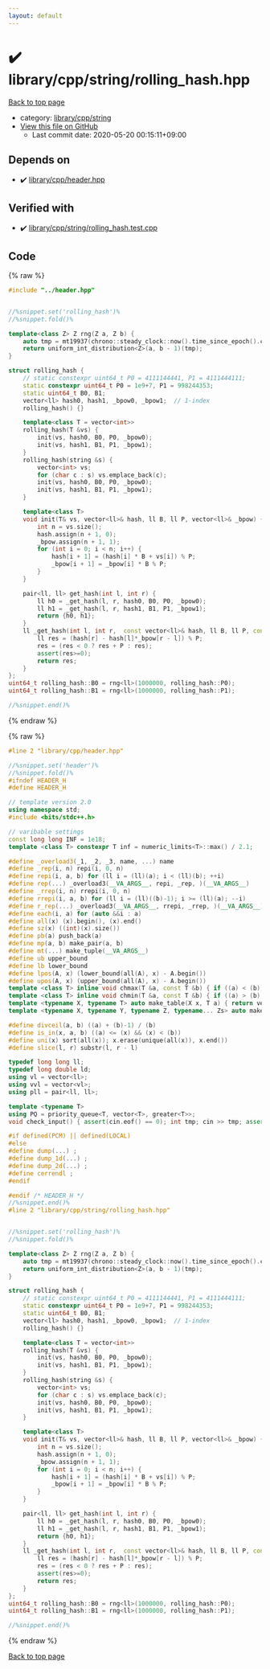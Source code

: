```yaml
---
layout: default
---
```


<!-- mathjax config similar to math.stackexchange -->
<script type="text/javascript" async
  src="https://cdnjs.cloudflare.com/ajax/libs/mathjax/2.7.5/MathJax.js?config=TeX-MML-AM_CHTML">
</script>
<script type="text/x-mathjax-config">
  MathJax.Hub.Config({
    TeX: { equationNumbers: { autoNumber: "AMS" }},
    tex2jax: {
      inlineMath: [ ['$','$'] ],
      processEscapes: true
    },
    "HTML-CSS": { matchFontHeight: false },
    displayAlign: "left",
    displayIndent: "2em"
  });
</script>

<script type="text/javascript" src="https://cdnjs.cloudflare.com/ajax/libs/jquery/3.4.1/jquery.min.js"></script>
<script src="https://cdn.jsdelivr.net/npm/jquery-balloon-js@1.1.2/jquery.balloon.min.js" integrity="sha256-ZEYs9VrgAeNuPvs15E39OsyOJaIkXEEt10fzxJ20+2I=" crossorigin="anonymous"></script>
<script type="text/javascript" src="../../../../assets/js/copy-button.js"></script>
<link rel="stylesheet" href="../../../../assets/css/copy-button.css" />


# :heavy_check_mark: library/cpp/string/rolling_hash.hpp

<a href="../../../../index.html">Back to top page</a>

* category: <a href="../../../../index.html#6e84951d1d0c19ce3fef1705f200b877">library/cpp/string</a>
* <a href="{{ site.github.repository_url }}/blob/master/library/cpp/string/rolling_hash.hpp">View this file on GitHub</a>
    - Last commit date: 2020-05-20 00:15:11+09:00




## Depends on

* :heavy_check_mark: <a href="../header.hpp.html">library/cpp/header.hpp</a>


## Verified with

* :heavy_check_mark: <a href="../../../../verify/library/cpp/string/rolling_hash.test.cpp.html">library/cpp/string/rolling_hash.test.cpp</a>


## Code

<a id="unbundled"></a>
{% raw %}
```cpp
#include "../header.hpp"


//%snippet.set('rolling_hash')%
//%snippet.fold()%

template<class Z> Z rng(Z a, Z b) {
    auto tmp = mt19937(chrono::steady_clock::now().time_since_epoch().count());
    return uniform_int_distribution<Z>(a, b - 1)(tmp);
}

struct rolling_hash {
    // static constexpr uint64_t P0 = 4111144441, P1 = 4111444111;
    static constexpr uint64_t P0 = 1e9+7, P1 = 998244353;
    static uint64_t B0, B1;
    vector<ll> hash0, hash1, _bpow0, _bpow1;  // 1-index
    rolling_hash() {}

    template<class T = vector<int>>
    rolling_hash(T &vs) {
        init(vs, hash0, B0, P0, _bpow0); 
        init(vs, hash1, B1, P1, _bpow1); 
    }
    rolling_hash(string &s) {
        vector<int> vs;
        for (char c : s) vs.emplace_back(c);
        init(vs, hash0, B0, P0, _bpow0); 
        init(vs, hash1, B1, P1, _bpow1); 
    }

    template<class T>
    void init(T& vs, vector<ll>& hash, ll B, ll P, vector<ll>& _bpow) {
        int n = vs.size();
        hash.assign(n + 1, 0);
        _bpow.assign(n + 1, 1);
        for (int i = 0; i < n; i++) {
            hash[i + 1] = (hash[i] * B + vs[i]) % P;
            _bpow[i + 1] = _bpow[i] * B % P;
        }
    }

    pair<ll, ll> get_hash(int l, int r) {
        ll h0 = _get_hash(l, r, hash0, B0, P0, _bpow0);
        ll h1 = _get_hash(l, r, hash1, B1, P1, _bpow1);
        return {h0, h1};
    }
    ll _get_hash(int l, int r,  const vector<ll>& hash, ll B, ll P, const vector<ll>& _bpow) {
        ll res = (hash[r] - hash[l]*_bpow[r - l]) % P;
        res = (res < 0 ? res + P : res);
        assert(res>=0);
        return res;
    }
};
uint64_t rolling_hash::B0 = rng<ll>(1000000, rolling_hash::P0);
uint64_t rolling_hash::B1 = rng<ll>(1000000, rolling_hash::P1);

//%snippet.end()%


```
{% endraw %}

<a id="bundled"></a>
{% raw %}
```cpp
#line 2 "library/cpp/header.hpp"

//%snippet.set('header')%
//%snippet.fold()%
#ifndef HEADER_H
#define HEADER_H

// template version 2.0
using namespace std;
#include <bits/stdc++.h>

// varibable settings
const long long INF = 1e18;
template <class T> constexpr T inf = numeric_limits<T>::max() / 2.1;

#define _overload3(_1, _2, _3, name, ...) name
#define _rep(i, n) repi(i, 0, n)
#define repi(i, a, b) for (ll i = (ll)(a); i < (ll)(b); ++i)
#define rep(...) _overload3(__VA_ARGS__, repi, _rep, )(__VA_ARGS__)
#define _rrep(i, n) rrepi(i, 0, n)
#define rrepi(i, a, b) for (ll i = (ll)((b)-1); i >= (ll)(a); --i)
#define r_rep(...) _overload3(__VA_ARGS__, rrepi, _rrep, )(__VA_ARGS__)
#define each(i, a) for (auto &&i : a)
#define all(x) (x).begin(), (x).end()
#define sz(x) ((int)(x).size())
#define pb(a) push_back(a)
#define mp(a, b) make_pair(a, b)
#define mt(...) make_tuple(__VA_ARGS__)
#define ub upper_bound
#define lb lower_bound
#define lpos(A, x) (lower_bound(all(A), x) - A.begin())
#define upos(A, x) (upper_bound(all(A), x) - A.begin())
template <class T> inline void chmax(T &a, const T &b) { if ((a) < (b)) (a) = (b); }
template <class T> inline void chmin(T &a, const T &b) { if ((a) > (b)) (a) = (b); }
template <typename X, typename T> auto make_table(X x, T a) { return vector<T>(x, a); }
template <typename X, typename Y, typename Z, typename... Zs> auto make_table(X x, Y y, Z z, Zs... zs) { auto cont = make_table(y, z, zs...); return vector<decltype(cont)>(x, cont); }

#define divceil(a, b) ((a) + (b)-1) / (b)
#define is_in(x, a, b) ((a) <= (x) && (x) < (b))
#define uni(x) sort(all(x)); x.erase(unique(all(x)), x.end())
#define slice(l, r) substr(l, r - l)

typedef long long ll;
typedef long double ld;
using vl = vector<ll>;
using vvl = vector<vl>;
using pll = pair<ll, ll>;

template <typename T>
using PQ = priority_queue<T, vector<T>, greater<T>>;
void check_input() { assert(cin.eof() == 0); int tmp; cin >> tmp; assert(cin.eof() == 1); }

#if defined(PCM) || defined(LOCAL)
#else
#define dump(...) ;
#define dump_1d(...) ;
#define dump_2d(...) ;
#define cerrendl ;
#endif

#endif /* HEADER_H */
//%snippet.end()%
#line 2 "library/cpp/string/rolling_hash.hpp"


//%snippet.set('rolling_hash')%
//%snippet.fold()%

template<class Z> Z rng(Z a, Z b) {
    auto tmp = mt19937(chrono::steady_clock::now().time_since_epoch().count());
    return uniform_int_distribution<Z>(a, b - 1)(tmp);
}

struct rolling_hash {
    // static constexpr uint64_t P0 = 4111144441, P1 = 4111444111;
    static constexpr uint64_t P0 = 1e9+7, P1 = 998244353;
    static uint64_t B0, B1;
    vector<ll> hash0, hash1, _bpow0, _bpow1;  // 1-index
    rolling_hash() {}

    template<class T = vector<int>>
    rolling_hash(T &vs) {
        init(vs, hash0, B0, P0, _bpow0); 
        init(vs, hash1, B1, P1, _bpow1); 
    }
    rolling_hash(string &s) {
        vector<int> vs;
        for (char c : s) vs.emplace_back(c);
        init(vs, hash0, B0, P0, _bpow0); 
        init(vs, hash1, B1, P1, _bpow1); 
    }

    template<class T>
    void init(T& vs, vector<ll>& hash, ll B, ll P, vector<ll>& _bpow) {
        int n = vs.size();
        hash.assign(n + 1, 0);
        _bpow.assign(n + 1, 1);
        for (int i = 0; i < n; i++) {
            hash[i + 1] = (hash[i] * B + vs[i]) % P;
            _bpow[i + 1] = _bpow[i] * B % P;
        }
    }

    pair<ll, ll> get_hash(int l, int r) {
        ll h0 = _get_hash(l, r, hash0, B0, P0, _bpow0);
        ll h1 = _get_hash(l, r, hash1, B1, P1, _bpow1);
        return {h0, h1};
    }
    ll _get_hash(int l, int r,  const vector<ll>& hash, ll B, ll P, const vector<ll>& _bpow) {
        ll res = (hash[r] - hash[l]*_bpow[r - l]) % P;
        res = (res < 0 ? res + P : res);
        assert(res>=0);
        return res;
    }
};
uint64_t rolling_hash::B0 = rng<ll>(1000000, rolling_hash::P0);
uint64_t rolling_hash::B1 = rng<ll>(1000000, rolling_hash::P1);

//%snippet.end()%


```
{% endraw %}

<a href="../../../../index.html">Back to top page</a>

